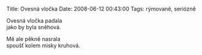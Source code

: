 Title: Ovesná vločka
Date: 2008-06-12 00:43:00
Tags: rýmovaně, seriózně

Ovesná vločka padala  
jako by byla sněhová.

Mě ale pěkně nasrala  
spoušť kolem misky kruhová.